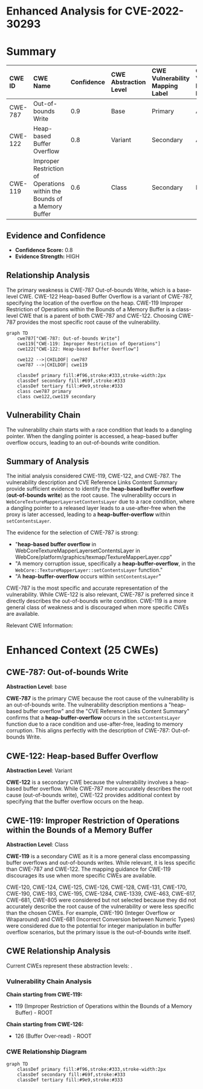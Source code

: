 # Enhanced Analysis for CVE-2022-30293

# Summary
| CWE ID  | CWE Name                                                                    | Confidence | CWE Abstraction Level | CWE Vulnerability Mapping Label | CWE-Vulnerability Mapping Notes |
| :-------- | :-------------------------------------------------------------------------- | :--------- | :---------------------- | :------------------------------ | :-------------------------------- |
| CWE-787 | Out-of-bounds Write                                                            | 0.9        | Base                   | Primary                         | Allowed                            |
| CWE-122 | Heap-based Buffer Overflow                                                     | 0.8        | Variant                | Secondary                       | Allowed                            |
| CWE-119 | Improper Restriction of Operations within the Bounds of a Memory Buffer      | 0.6        | Class                  | Secondary                       | Discouraged                        |

## Evidence and Confidence

*   **Confidence Score:** 0.8
*   **Evidence Strength:** HIGH

## Relationship Analysis
The primary weakness is CWE-787 Out-of-bounds Write, which is a base-level CWE. CWE-122 Heap-based Buffer Overflow is a variant of CWE-787, specifying the location of the overflow on the heap. CWE-119 Improper Restriction of Operations within the Bounds of a Memory Buffer is a class-level CWE that is a parent of both CWE-787 and CWE-122. Choosing CWE-787 provides the most specific root cause of the vulnerability.

```mermaid
graph TD
    cwe787["CWE-787: Out-of-bounds Write"]
    cwe119["CWE-119: Improper Restriction of Operations"]
    cwe122["CWE-122: Heap-based Buffer Overflow"]
    
    cwe122 -->|CHILDOF| cwe787
    cwe787 -->|CHILDOF| cwe119
    
    classDef primary fill:#f96,stroke:#333,stroke-width:2px
    classDef secondary fill:#69f,stroke:#333
    classDef tertiary fill:#9e9,stroke:#333
    class cwe787 primary
    class cwe122,cwe119 secondary
```

## Vulnerability Chain
The vulnerability chain starts with a race condition that leads to a dangling pointer. When the dangling pointer is accessed, a heap-based buffer overflow occurs, leading to an out-of-bounds write condition.

## Summary of Analysis
The initial analysis considered CWE-119, CWE-122, and CWE-787. The vulnerability description and CVE Reference Links Content Summary provide sufficient evidence to identify the **heap-based buffer overflow** (**out-of-bounds write**) as the root cause. The vulnerability occurs in `WebCoreTextureMapperLayersetContentsLayer` due to a race condition, where a dangling pointer to a released layer leads to a use-after-free when the proxy is later accessed, leading to a **heap-buffer-overflow** within `setContentsLayer`.

The evidence for the selection of CWE-787 is strong:
*   "**heap-based buffer overflow** in WebCoreTextureMapperLayersetContentsLayer in WebCore/platform/graphics/texmap/TextureMapperLayer.cpp"
*   "A memory corruption issue, specifically a **heap-buffer-overflow**, in the `WebCore::TextureMapperLayer::setContentsLayer` function."
*   "A **heap-buffer-overflow** occurs within `setContentsLayer`"

CWE-787 is the most specific and accurate representation of the vulnerability. While CWE-122 is also relevant, CWE-787 is preferred since it directly describes the out-of-bounds write condition. CWE-119 is a more general class of weakness and is discouraged when more specific CWEs are available.

Relevant CWE Information:

# Enhanced Context (25 CWEs)

## CWE-787: Out-of-bounds Write
**Abstraction Level**: base

**CWE-787** is the primary CWE because the root cause of the vulnerability is an out-of-bounds write. The vulnerability description mentions a "heap-based buffer overflow" and the "CVE Reference Links Content Summary" confirms that a **heap-buffer-overflow** occurs in the `setContentsLayer` function due to a race condition and use-after-free, leading to memory corruption. This aligns perfectly with the description of CWE-787: Out-of-bounds Write.

## CWE-122: Heap-based Buffer Overflow
**Abstraction Level**: Variant

**CWE-122** is a secondary CWE because the vulnerability involves a heap-based buffer overflow. While CWE-787 more accurately describes the root cause (out-of-bounds write), CWE-122 provides additional context by specifying that the buffer overflow occurs on the heap.

## CWE-119: Improper Restriction of Operations within the Bounds of a Memory Buffer
**Abstraction Level**: Class

**CWE-119** is a secondary CWE as it is a more general class encompassing buffer overflows and out-of-bounds writes. While relevant, it is less specific than CWE-787 and CWE-122. The mapping guidance for CWE-119 discourages its use when more specific CWEs are available.

CWE-120, CWE-124, CWE-125, CWE-126, CWE-128, CWE-131, CWE-170, CWE-190, CWE-193, CWE-195, CWE-1284, CWE-1339, CWE-463, CWE-617, CWE-681, CWE-805 were considered but not selected because they did not accurately describe the root cause of the vulnerability or were less specific than the chosen CWEs. For example, CWE-190 (Integer Overflow or Wraparound) and CWE-681 (Incorrect Conversion between Numeric Types) were considered due to the potential for integer manipulation in buffer overflow scenarios, but the primary issue is the out-of-bounds write itself.


## CWE Relationship Analysis

Current CWEs represent these abstraction levels: .


### Vulnerability Chain Analysis

**Chain starting from CWE-119:**
- 119 (Improper Restriction of Operations within the Bounds of a Memory Buffer) - ROOT


**Chain starting from CWE-126:**
- 126 (Buffer Over-read) - ROOT



### CWE Relationship Diagram

```mermaid
graph TD
    classDef primary fill:#f96,stroke:#333,stroke-width:2px
    classDef secondary fill:#69f,stroke:#333
    classDef tertiary fill:#9e9,stroke:#333
```